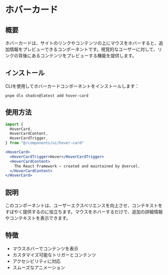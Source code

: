 # ホバーカード

## 概要

ホバーカードは、サイトのリンクやコンテンツの上にマウスをホバーすると、追加情報をプレビューできるコンポーネントです。視覚的なユーザーに対して、リンクの背後にあるコンテンツをプレビューする機能を提供します。

## インストール

CLIを使用してホバーカードコンポーネントをインストールします：

```
pnpm dlx shadcn@latest add hover-card
```

## 使用方法

```jsx
import {
  HoverCard,
  HoverCardContent,
  HoverCardTrigger,
} from "@/components/ui/hover-card"

<HoverCard>
  <HoverCardTrigger>Hover</HoverCardTrigger>
  <HoverCardContent>
    The React Framework – created and maintained by @vercel.
  </HoverCardContent>
</HoverCard>
```

## 説明

このコンポーネントは、ユーザーエクスペリエンスを向上させ、コンテキストをすばやく提供するのに役立ちます。マウスをホバーするだけで、追加の詳細情報やコンテキストを表示できます。

## 特徴

- マウスホバーでコンテンツを表示
- カスタマイズ可能なトリガーとコンテンツ
- アクセシビリティに対応
- スムーズなアニメーション
